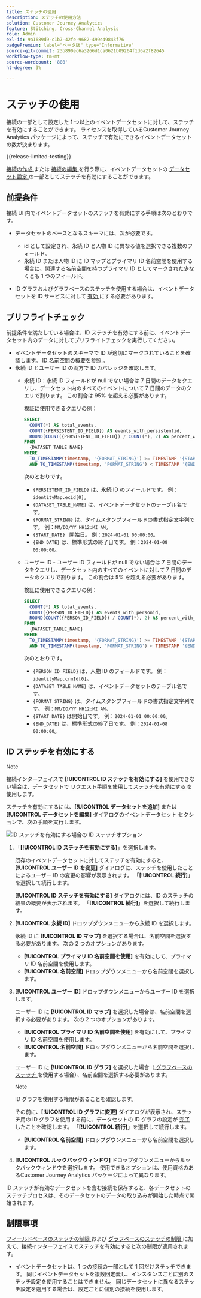 ```yaml
---
title: ステッチの使用
description: ステッチの使用方法
solution: Customer Journey Analytics
feature: Stitching, Cross-Channel Analysis
role: Admin
exl-id: 9a1689d9-c1b7-42fe-9682-499e49843f76
badgePremium: label="ベータ版" type="Informative"
source-git-commit: 23b890ec6a3266d1ca0621b09264f1d6a2f82645
workflow-type: tm+mt
source-wordcount: '808'
ht-degree: 3%

---
```


# ステッチの使用

接続の一部として設定した 1 つ以上のイベントデータセットに対して、ステッチを有効にすることができます。 ライセンスを取得しているCustomer Journey Analytics パッケージによって、ステッチで有効にできるイベントデータセットの数が決まります。

{{release-limited-testing}}

[ 接続の作成 ](/help/connections/create-connection.md#dataset-settings) または [ 接続の編集 ](/help/connections/create-connection.md) を行う際に、イベントデータセットの [ データセット設定 ](/help/connections/manage-connections.md#edit-a-connection) の一部としてステッチを有効にすることができます。

## 前提条件

接続 UI 内でイベントデータセットのステッチを有効にする手順は次のとおりです。

* データセットのベースとなるスキーマには、次が必要です。

   * id として設定され、永続 ID と人物 ID に異なる値を選択できる複数のフィールド。
   * 永続 ID または人物 ID に ID マップとプライマリ ID 名前空間を使用する場合に、関連する名前空間を持つプライマリ ID としてマークされた少なくとも 1 つのフィールド。

* ID グラフおよびグラフベースのステッチを使用する場合は、イベントデータセットを ID サービスに対して [ 有効 ](/help/stitching/faq.md#enable-a-dataset-for-the-identity-service) にする必要があります。


## プリフライトチェック

前提条件を満たしている場合は、ID ステッチを有効にする前に、イベントデータセット内のデータに対してプリフライトチェックを実行してください。

* イベントデータセットのスキーマで ID が適切にマークされていることを確認します。 [ID 名前空間の概要を参照 ](https://experienceleague.adobe.com/ja/docs/experience-platform/identity/features/namespaces)。
* 永続 ID とユーザー ID の両方で ID カバレッジを確認します。
   * 永続 ID：永続 ID フィールドが null でない場合は 7 日間のデータをクエリし、データセット内のすべてのイベントについて 7 日間のデータのクエリで割ります。 この割合は 95% を超える必要があります。

     検証に使用できるクエリの例：

     ```sql
     SELECT
       COUNT(*) AS total_events,
       COUNT({PERSISTENT_ID_FIELD}) AS events_with_persistentid,
       ROUND(COUNT({PERSISTENT_ID_FIELD}) / COUNT(*), 2) AS percent_with_persistentid_not_null
     FROM 
       {DATASET_TABLE_NAME}
     WHERE
       TO_TIMESTAMP(timestamp, '{FORMAT_STRING}') >= TIMESTAMP '{START_DATE}'
       AND TO_TIMESTAMP(timestamp, 'FORMAT_STRING') < TIMESTAMP '{END_DATE}';
     ```

     次のとおりです。

      * `{PERSISTENT_ID_FIELD}` は、永続 ID のフィールドです。 例：`identityMap.ecid[0]`。
      * `{DATASET_TABLE_NAME}` は、イベントデータセットのテーブル名です。
      * `{FORMAT_STRING}` は、タイムスタンプフィールドの書式指定文字列です。 例：`MM/DD/YY HH12:MI AM`。
      * `{START_DATE} ` 開始日。 例：`2024-01-01 00:00:00`。
      * `{END_DATE}` は、標準形式の終了日です。 例：`2024-01-08 00:00:00`。


   * ユーザー ID - ユーザー ID フィールドが null でない場合は 7 日間のデータをクエリし、データセット内のすべてのイベントに対して 7 日間のデータのクエリで割ります。 この割合は 5% を超える必要があります。

     検証に使用できるクエリの例：

     ```sql
     SELECT
       COUNT(*) AS total_events,
       COUNT({PERSON_ID_FIELD}) AS events_with_personid,
       ROUND(COUNT({PERSON_ID_FIELD}) / COUNT(*), 2) AS percent_with_personid_not_null
     FROM 
       {DATASET_TABLE_NAME}
     WHERE
       TO_TIMESTAMP(timestamp, '{FORMAT_STRING}') >= TIMESTAMP '{START_DATE}'
       AND TO_TIMESTAMP(timestamp, 'FORMAT_STRING') < TIMESTAMP '{END_DATE}';
     ```

     次のとおりです。

      * `{PERSON_ID_FIELD}` は、人物 ID のフィールドです。 例：`identityMap.crmId[0]`。
      * `{DATASET_TABLE_NAME}` は、イベントデータセットのテーブル名です。
      * `{FORMAT_STRING}` は、タイムスタンプフィールドの書式指定文字列です。 例：`MM/DD/YY HH12:MI AM`。
      * `{START_DATE}` は開始日です。 例：`2024-01-01 00:00:00`。
      * `{END_DATE}` は、標準形式の終了日です。 例：`2024-01-08 00:00:00`。



## ID ステッチを有効にする

>[!NOTE]
>
>接続インターフェイスで **[!UICONTROL ID ステッチを有効にする]** を使用できない場合は、データセットで [ リクエスト手順を使用してステッチを有効にする ](/help/stitching/use-stitching.md) を使用します。



ステッチを有効にするには、**[!UICONTROL データセットを追加]** または **[!UICONTROL データセットを編集]** ダイアログのイベントデータセット セクションで、次の手順を実行します。

![ID ステッチを有効にする場合の ID ステッチオプション ](assets/identity-stitching-ui.png)

1. 「**[!UICONTROL ID ステッチを有効にする]**」を選択します。

   既存のイベントデータセットに対してステッチを有効にすると、**[!UICONTROL ユーザー ID を変更]** ダイアログに、ステッチを使用したことによるユーザー ID の変更の影響が表示されます。 「**[!UICONTROL 続行]**」を選択して続行します。

   **[!UICONTROL ID ステッチを有効にする]** ダイアログには、ID のステッチの結果の概要が表示されます。 「**[!UICONTROL 続行]**」を選択して続行します。

1. **[!UICONTROL 永続 ID]** ドロップダウンメニューから永続 ID を選択します。

   永続 ID に **[!UICONTROL ID マップ]** を選択する場合は、名前空間を選択する必要があります。 次の 2 つのオプションがあります。

   * **[!UICONTROL プライマリ ID 名前空間を使用]** を有効にして、プライマリ ID 名前空間を使用します。
   * **[!UICONTROL 名前空間]** ドロップダウンメニューから名前空間を選択します。

1. **[!UICONTROL ユーザー ID]** ドロップダウンメニューからユーザー ID を選択します。

   ユーザー ID に **[!UICONTROL ID マップ]** を選択した場合は、名前空間を選択する必要があります。 次の 2 つのオプションがあります。

   * **[!UICONTROL プライマリ ID 名前空間を使用]** を有効にして、プライマリ ID 名前空間を使用します。
   * **[!UICONTROL 名前空間]** ドロップダウンメニューから名前空間を選択します。


   ユーザー ID に **[!UICONTROL ID グラフ]** を選択した場合（[ グラフベースのステッチ ](/help/stitching/gbs.md) を使用する場合）、名前空間を選択する必要があります。

   >[!NOTE]
   >
   >ID グラフを使用する権限があることを確認します。
   >

   その前に、**[!UICONTROL ID グラフに変更]** ダイアログが表示され、ステッチ用の ID グラフを使用する前に、データセットの ID グラフの設定が [ 完了 ](/help/stitching/faq.md#enable-a-dataset-for-the-identity-service) したことを確認します。 「**[!UICONTROL 続行]**」を選択して続行します。

   * **[!UICONTROL 名前空間]** ドロップダウンメニューから名前空間を選択します。


1. **[!UICONTROL ルックバックウィンドウ]** ドロップダウンメニューからルックバックウィンドウを選択します。 使用できるオプションは、使用資格のあるCustomer Journey Analytics パッケージによって異なります。

ID ステッチが有効なデータセットを含む接続を保存すると、各データセットのステッチプロセスは、そのデータセットのデータの取り込みが開始した時点で開始されます。

## 制限事項

[ フィールドベースのステッチの制限 ](/help/stitching/fbs.md#limitations) および [ グラフベースのステッチの制限 ](/help/stitching/gbs.md#limitations) に加えて、接続インターフェイスでステッチを有効にすると次の制限が適用されます。

* イベントデータセットは、1 つの接続の一部として 1 回だけステッチできます。 同じイベントデータセットを複数回定義し、インスタンスごとに別のステッチ設定を使用することはできません。 同じデータセットに異なるステッチ設定を適用する場合は、設定ごとに個別の接続を使用します。

